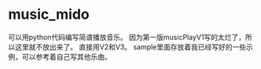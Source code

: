 # music_mido
可以用python代码编写简谱播放音乐。
因为第一版musicPlayV1写的太烂了，所以这里就不放出来了。
直接用V2和V3。
sample里面存放着我已经写好的一些示例，可以参考着自己写其他乐曲。
